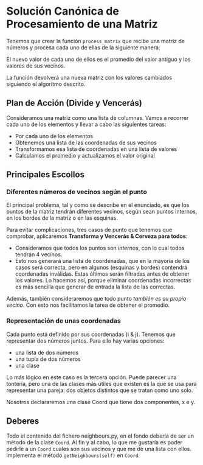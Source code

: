 # Solución Canónica de Procesamiento de una Matriz

Tenemos que crear la función `process_matrix` que recibe una matriz de números y procesa cada uno de ellas de la siguiente manera:
  
  El nuevo valor de cada uno de ellos es el promedio del valor antiguo y los valores de sus vecinos.

La función devolverá una nueva matriz con los valores cambiados siguiendo el algoritmo descrito.

## Plan de Acción (Divide y Vencerás)

Consideramos una matriz como una lista de columnas. Vamos a recorrer cada uno de los elementos y llevar a cabo las siguientes tareas:

* Por cada uno de los elementos
* Obtenemos una lista de las coordenadas de sus vecinos
* Transformamos esa lista de coordenadas en una lista de valores
* Calculamos el promedio y actualizamos el valor original

## Principales Escollos

### Diferentes números de vecinos según el punto

El principal problema, tal y como se describe en el enunciado, es que los puntos de la matriz tendrán diferentes vecinos, según sean puntos internos, en los bordes de la matriz o en las esquinas.

Para evitar complicaciones, tres casos de punto que tenemos que comprobar, aplicaremos  **Transforma y Vencerás & Cerveza para todos**:

* Consideramos que todos los puntos son _internos_, con lo cual todos tendrán 4 vecinos.
* Esto nos generará una lista de coordenadas, que en la mayoría de los casos será correcta, pero en algunos (esquinas y bordes) contendrá coordenadas inválidas. Estas últimos serán filtradas antes de obtener los valores. Lo hacemos así, porque eliminar coordenadas incorrectas es más sencilla que generar de entrada la lista de las correctas.

Además, también consideraremos que todo punto *también es su propio vecino*. Con esto nos facilitamos la tarea de obtener el promedio.

### Representación de unas coordenadas

Cada punto está definido por sus coordenadas (i & j). Tenemos que representar dos números juntos. Para ello hay varias opciones:

* una lista de dos números
* una tupla de dos números
* una clase

Lo más lógico en este caso es la tercera opción. Puede parecer una tontería, pero una de las clases más útiles que existen es la que se usa para representar una pareja: dos objetos distintos que se tratan como uno solo.

Nosotros declararemos una clase Coord que tiene dos componentes, x e y.

## Deberes

Todo el contenido del fichero neighbours.py, en el fondo debería de ser un método de
la clase `Coord`. Al fin y al cabo, lo que me gustaría es poder pedirle a un `Coord`
cuales son sus vecinos y que me dé una lista con ellos. 
Implementa el método `getNeighbours(self)` en `Coord`.